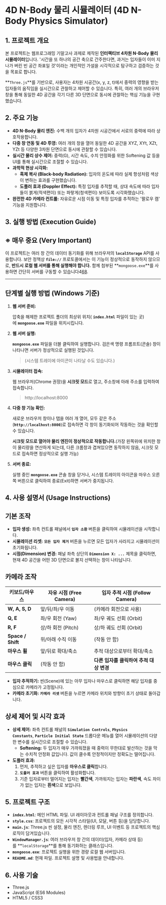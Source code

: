 # 4D N-Body 물리 시뮬레이터 (4D N-Body Physics Simulator)

## 1. 프로젝트 개요

본 프로젝트는 웹프로그래밍 기말고사 과제로 제작된 **인터랙티브 4차원 N-Body 물리 시뮬레이터**입니다. '시간을 또 하나의 공간 축으로 간주한다면, 과거는 입자들이 이미 지나가 버린 빈 공간 좌표일 것'이라는 개인적인 가설을 시각적으로 탐구하고 검증하는 것을 목표로 합니다.

**`Three.js`**를 기반으로, 사용자는 4차원 시공간(x, y, z, t)에서 중력의 영향을 받는 입자들의 움직임을 실시간으로 관찰하고 제어할 수 있습니다. 특히, 여러 개의 브라우저 창을 통해 동일한 4D 공간을 각기 다른 3D 단면으로 동시에 관찰하는 핵심 기능을 구현했습니다.

## 2. 주요 기능

- **4D N-Body 물리 엔진:** 수백 개의 입자가 4차원 시공간에서 서로의 중력에 따라 상호작용합니다.
- **다중 창 연동 및 4D 투영:** 여러 개의 창을 열어 동일한 4D 공간을 XYZ, XYt, XZt, YZt 등 다양한 3차원 단면으로 동시에 관찰할 수 있습니다.
- **실시간 물리 상수 제어:** 중력(G), 시간 속도, 수치 안정화를 위한 Softening 값 등을 UI를 통해 실시간으로 조절할 수 있습니다.
- **과학적 현상 시각화:**
    - **흑체 복사 (Black-body Radiation):** 입자의 온도에 따라 실제 항성처럼 색상이 변하는 효과를 구현했습니다.
    - **도플러 효과 (Doppler Effect):** 특정 입자를 추적할 때, 상대 속도에 따라 입자들이 붉게(적색편이) 또는 파랗게(청색편이) 보이도록 시각화했습니다.
- **완전한 4D 카메라 컨트롤:** 자유로운 시점 이동 및 특정 입자를 추적하는 '팔로우 캠' 기능을 지원합니다.

## 3. 실행 방법 (Execution Guide)

## **※ 매우 중요 (Very Important)**

이 프로젝트는 여러 창 간의 데이터 동기화를 위해 브라우저의 **`localStorage`** API를 사용합니다. 보안 정책상 **`file://`** 프로토콜에서는 이 기능이 정상적으로 동작하지 않으므로, **반드시 로컬 웹 서버를 통해 실행해야 합니다.** 함께 첨부된 **`mongoose.exe`**를 사용하면 간단히 서버를 구동할 수 있습니다4[6](https://cpr.readthedocs.io/en/stable/opt/mongoose/docs/Usage/)[8](https://github.com/openalpr/mongoose-mit/blob/master/UserManual.md).

---

## **단계별 실행 방법 (Windows 기준)**

1. **웹 서버 준비:**
    
    압축을 해제한 프로젝트 폴더의 최상위 위치( **`index.html`** 파일이 있는 곳)에 **`mongoose.exe`** 파일을 위치시킵니다.
    
2. **웹 서버 실행:**
    
    **`mongoose.exe`** 파일을 더블 클릭하여 실행합니다. 검은색 명령 프롬프트(콘솔) 창이 나타나면 서버가 정상적으로 실행된 것입니다.
    
    > (시스템 트레이에 아이콘이 나타날 수도 있습니다.)
    > 
3. **시뮬레이터 접속:**
    
    웹 브라우저(Chrome 권장)을 **시크릿 모드**로 열고, 주소창에 아래 주소를 입력하여 접속합니다.
    
    > http://localhost:8000
    > 
4. **다중 창 기능 확인:**
    
    새로운 브라우저 창이나 탭을 여러 개 열어, 모두 같은 주소(**`http://localhost:8000`**)로 접속하면 각 창이 동기화되어 작동하는 것을 확인할 수 있습니다.
    
    **시크릿 모드로 열어야 물리 엔진이 정상적으로 작동합니다.**(가장 왼쪽위에 위치한 창이 물리량을 연산하게 되는데, 다른 크롬창과 겹쳐있으면 동작하지 않음, 시크릿 모드로 접속하면 정상적으로 실행 가능)
    
5. **서버 종료:**
    
    실행 중인 **`mongoose.exe`** 콘솔 창을 닫거나, 시스템 트레이의 아이콘을 마우스 오른쪽 버튼으로 클릭하여 종료(Exit)하면 서버가 중지됩니다.
    

## 4. 사용 설명서 (Usage Instructions)

## 기본 조작

- **입자 생성:** 좌측 컨트롤 패널에서 **`입자 소환`** 버튼을 클릭하여 시뮬레이션을 시작합니다.
- **시뮬레이션 리셋:** **`모든 입자 제거`** 버튼을 누르면 모든 입자가 사라지고 시뮬레이션이 초기화됩니다.
- **시점(Dimension) 변경:** 패널 좌측 상단의 **`Dimension X: ...`** 제목을 클릭하면, 현재 4D 공간을 어떤 3D 단면으로 볼지 선택하는 창이 나타납니다.

## 카메라 조작

| **키보드/마우스** | **자유 시점 (Free Camera)** | **입자 추적 시점 (Follow Camera)** |
| --- | --- | --- |
| **W, A, S, D** | 앞/뒤/좌/우 이동 | (카메라 회전으로 사용) |
| **Q, E** | 좌/우 회전 (Yaw) | 좌/우 궤도 선회 (Orbit) |
| **R, F** | 상/하 회전 (Pitch) | 상/하 궤도 선회 (Orbit) |
| **Space / Shift** | 위/아래 수직 이동 | (작동 안 함) |
| **마우스 휠** | 앞/뒤로 확대/축소 | 추적 대상으로부터 확대/축소 |
| **마우스 클릭** | (작동 안 함) | **다른 입자를 클릭하여 추적 대상 변경** |
- **입자 추적하기:** 씬(Scene)에 있는 아무 입자나 마우스로 클릭하면 해당 입자를 중심으로 카메라가 고정됩니다.
- **카메라 초기화:** **`카메라 리셋`** 버튼을 누르면 카메라 위치와 방향이 초기 상태로 돌아갑니다.

## 상세 제어 및 시각 효과

- **상세 제어:** 좌측 컨트롤 패널의 **`Simulation Controls`**, **`Physics Constants`**, **`Particle Initial State`** 드롭다운 메뉴를 열어 시뮬레이션의 다양한 변수를 실시간으로 조절할 수 있습니다.
    - **Softening:** 두 입자가 매우 가까워졌을 때 중력이 무한대로 발산하는 것을 막는 수치적 안정화 값입니다. 값이 클수록 안정적이지만 정확도는 떨어집니다.
- **도플러 효과:**
    1. 먼저, 추적하고 싶은 입자를 **마우스로 클릭**합니다.
    2. **`도플러 효과`** 버튼을 클릭하여 활성화합니다.
    3. 기준 입자로부터 멀어지는 입자는 **빨간색**, 가까워지는 입자는 **파란색**, 속도 차이가 없는 입자는 **흰색**으로 보입니다.

## 5. 프로젝트 구조

- **`index.html`**: 메인 HTML 파일. UI 레이아웃과 컨트롤 패널 구조를 정의합니다.
- **`style.css`**: 프로젝트의 모든 시각적 스타일(UI, 모달, 버튼 등)을 담당합니다.
- **`main.js`**: Three.js 씬 설정, 물리 엔진, 렌더링 루프, UI 이벤트 등 프로젝트의 핵심 로직이 담겨있습니다.
- **`WindowManager.js`**: 여러 브라우저 창 간의 데이터(입자, 카메라 상태 등)를 **`localStorage`**를 통해 동기화하는 클래스입니다.
- **`mongoose.exe`**: 프로젝트 실행을 위한 경량 로컬 웹 서버입니다.
- **`README.md`**: 현재 파일. 프로젝트 설명 및 사용법을 안내합니다.

## 6. 사용 기술

- Three.js
- JavaScript (ES6 Modules)
- HTML5 / CSS3